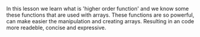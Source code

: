In this lesson we learn what is 'higher order function' and we know some these functions that are used with arrays.
These functions are so powerful, can make easier the manipulation and creating arrays. Resulting in an code more readeble, concise and expressive.
